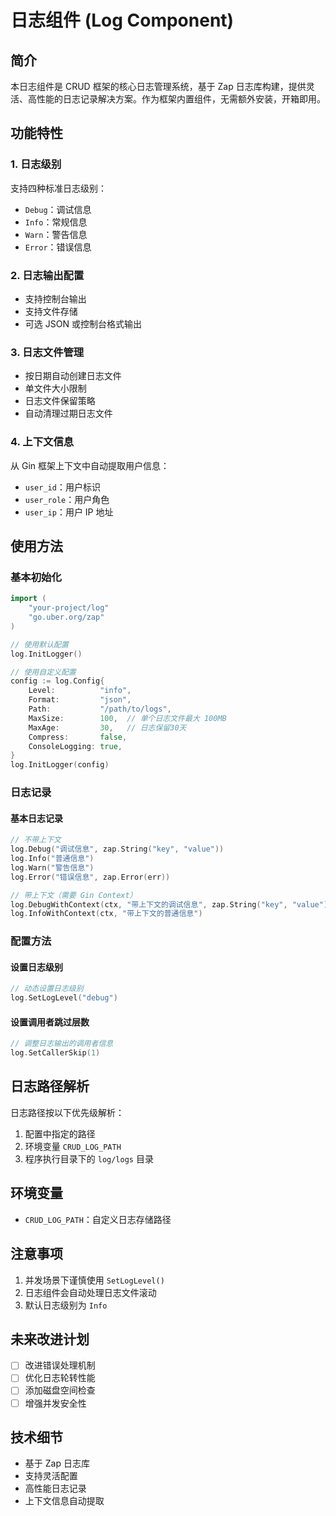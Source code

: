 # 日志组件 (Log Component)

## 简介

本日志组件是 CRUD 框架的核心日志管理系统，基于 Zap 日志库构建，提供灵活、高性能的日志记录解决方案。作为框架内置组件，无需额外安装，开箱即用。

## 功能特性

### 1. 日志级别
支持四种标准日志级别：
- `Debug`：调试信息
- `Info`：常规信息
- `Warn`：警告信息
- `Error`：错误信息

### 2. 日志输出配置
- 支持控制台输出
- 支持文件存储
- 可选 JSON 或控制台格式输出

### 3. 日志文件管理
- 按日期自动创建日志文件
- 单文件大小限制
- 日志文件保留策略
- 自动清理过期日志文件

### 4. 上下文信息
从 Gin 框架上下文中自动提取用户信息：
- `user_id`：用户标识
- `user_role`：用户角色
- `user_ip`：用户 IP 地址

## 使用方法

### 基本初始化

```go
import (
    "your-project/log"
    "go.uber.org/zap"
)

// 使用默认配置
log.InitLogger()

// 使用自定义配置
config := log.Config{
    Level:          "info",
    Format:         "json",
    Path:           "/path/to/logs",
    MaxSize:        100,  // 单个日志文件最大 100MB
    MaxAge:         30,   // 日志保留30天
    Compress:       false,
    ConsoleLogging: true,
}
log.InitLogger(config)
```

### 日志记录

#### 基本日志记录
```go
// 不带上下文
log.Debug("调试信息", zap.String("key", "value"))
log.Info("普通信息")
log.Warn("警告信息")
log.Error("错误信息", zap.Error(err))

// 带上下文（需要 Gin Context）
log.DebugWithContext(ctx, "带上下文的调试信息", zap.String("key", "value"))
log.InfoWithContext(ctx, "带上下文的普通信息")
```

### 配置方法

#### 设置日志级别
```go
// 动态设置日志级别
log.SetLogLevel("debug")
```

#### 设置调用者跳过层数
```go
// 调整日志输出的调用者信息
log.SetCallerSkip(1)
```

## 日志路径解析

日志路径按以下优先级解析：
1. 配置中指定的路径
2. 环境变量 `CRUD_LOG_PATH`
3. 程序执行目录下的 `log/logs` 目录

## 环境变量

- `CRUD_LOG_PATH`：自定义日志存储路径

## 注意事项

1. 并发场景下谨慎使用 `SetLogLevel()`
2. 日志组件会自动处理日志文件滚动
3. 默认日志级别为 `Info`

## 未来改进计划

- [ ] 改进错误处理机制
- [ ] 优化日志轮转性能
- [ ] 添加磁盘空间检查
- [ ] 增强并发安全性

## 技术细节

- 基于 Zap 日志库
- 支持灵活配置
- 高性能日志记录
- 上下文信息自动提取